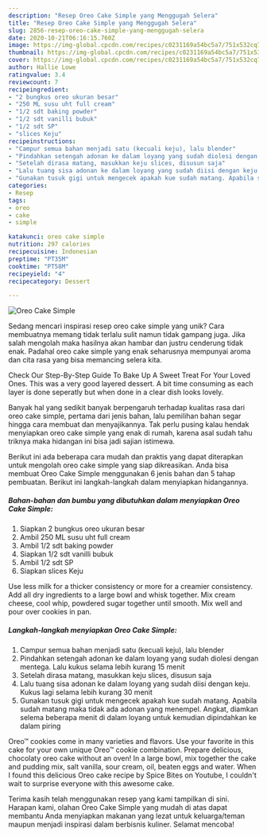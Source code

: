 ```yaml
---
description: "Resep Oreo Cake Simple yang Menggugah Selera"
title: "Resep Oreo Cake Simple yang Menggugah Selera"
slug: 2856-resep-oreo-cake-simple-yang-menggugah-selera
date: 2020-10-21T06:16:15.760Z
image: https://img-global.cpcdn.com/recipes/c0231169a54bc5a7/751x532cq70/oreo-cake-simple-foto-resep-utama.jpg
thumbnail: https://img-global.cpcdn.com/recipes/c0231169a54bc5a7/751x532cq70/oreo-cake-simple-foto-resep-utama.jpg
cover: https://img-global.cpcdn.com/recipes/c0231169a54bc5a7/751x532cq70/oreo-cake-simple-foto-resep-utama.jpg
author: Hallie Lowe
ratingvalue: 3.4
reviewcount: 7
recipeingredient:
- "2 bungkus oreo ukuran besar"
- "250 ML susu uht full cream"
- "1/2 sdt baking powder"
- "1/2 sdt vanilli bubuk"
- "1/2 sdt SP"
- "slices Keju"
recipeinstructions:
- "Campur semua bahan menjadi satu (kecuali keju), lalu blender"
- "Pindahkan setengah adonan ke dalam loyang yang sudah diolesi dengan mentega. Lalu kukus selama lebih kurang 15 menit"
- "Setelah dirasa matang, masukkan keju slices, disusun saja"
- "Lalu tuang sisa adonan ke dalam loyang yang sudah diisi dengan keju. Kukus lagi selama lebih kurang 30 menit"
- "Gunakan tusuk gigi untuk mengecek apakah kue sudah matang. Apabila sudah matang maka tidak ada adonan yang menempel. Angkat, diamkan selema beberapa menit di dalam loyang untuk kemudian dipindahkan ke dalam piring"
categories:
- Resep
tags:
- oreo
- cake
- simple

katakunci: oreo cake simple 
nutrition: 297 calories
recipecuisine: Indonesian
preptime: "PT35M"
cooktime: "PT58M"
recipeyield: "4"
recipecategory: Dessert

---
```



![Oreo Cake Simple](https://img-global.cpcdn.com/recipes/c0231169a54bc5a7/751x532cq70/oreo-cake-simple-foto-resep-utama.jpg)

Sedang mencari inspirasi resep oreo cake simple yang unik? Cara membuatnya memang tidak terlalu sulit namun tidak gampang juga. Jika salah mengolah maka hasilnya akan hambar dan justru cenderung tidak enak. Padahal oreo cake simple yang enak seharusnya mempunyai aroma dan cita rasa yang bisa memancing selera kita.

Check Our Step-By-Step Guide To Bake Up A Sweet Treat For Your Loved Ones. This was a very good layered dessert. A bit time consuming as each layer is done seperatly but when done in a clear dish looks lovely.

Banyak hal yang sedikit banyak berpengaruh terhadap kualitas rasa dari oreo cake simple, pertama dari jenis bahan, lalu pemilihan bahan segar hingga cara membuat dan menyajikannya. Tak perlu pusing kalau hendak menyiapkan oreo cake simple yang enak di rumah, karena asal sudah tahu triknya maka hidangan ini bisa jadi sajian istimewa.


Berikut ini ada beberapa cara mudah dan praktis yang dapat diterapkan untuk mengolah oreo cake simple yang siap dikreasikan. Anda bisa membuat Oreo Cake Simple menggunakan 6 jenis bahan dan 5 tahap pembuatan. Berikut ini langkah-langkah dalam menyiapkan hidangannya.

<!--inarticleads1-->

##### Bahan-bahan dan bumbu yang dibutuhkan dalam menyiapkan Oreo Cake Simple:

1. Siapkan 2 bungkus oreo ukuran besar
1. Ambil 250 ML susu uht full cream
1. Ambil 1/2 sdt baking powder
1. Siapkan 1/2 sdt vanilli bubuk
1. Ambil 1/2 sdt SP
1. Siapkan slices Keju


Use less milk for a thicker consistency or more for a creamier consistency. Add all dry ingredients to a large bowl and whisk together. Mix cream cheese, cool whip, powdered sugar together until smooth. Mix well and pour over cookies in pan. 

<!--inarticleads2-->

##### Langkah-langkah menyiapkan Oreo Cake Simple:

1. Campur semua bahan menjadi satu (kecuali keju), lalu blender
1. Pindahkan setengah adonan ke dalam loyang yang sudah diolesi dengan mentega. Lalu kukus selama lebih kurang 15 menit
1. Setelah dirasa matang, masukkan keju slices, disusun saja
1. Lalu tuang sisa adonan ke dalam loyang yang sudah diisi dengan keju. Kukus lagi selama lebih kurang 30 menit
1. Gunakan tusuk gigi untuk mengecek apakah kue sudah matang. Apabila sudah matang maka tidak ada adonan yang menempel. Angkat, diamkan selema beberapa menit di dalam loyang untuk kemudian dipindahkan ke dalam piring


Oreo™ cookies come in many varieties and flavors. Use your favorite in this cake for your own unique Oreo™ cookie combination. Prepare delicious, chocolaty oreo cake without an oven! In a large bowl, mix together the cake and pudding mix, salt vanilla, sour cream, oil, beaten eggs and water. When I found this delicious Oreo cake recipe by Spice Bites on Youtube, I couldn&#39;t wait to surprise everyone with this awesome cake. 

Terima kasih telah menggunakan resep yang kami tampilkan di sini. Harapan kami, olahan Oreo Cake Simple yang mudah di atas dapat membantu Anda menyiapkan makanan yang lezat untuk keluarga/teman maupun menjadi inspirasi dalam berbisnis kuliner. Selamat mencoba!
